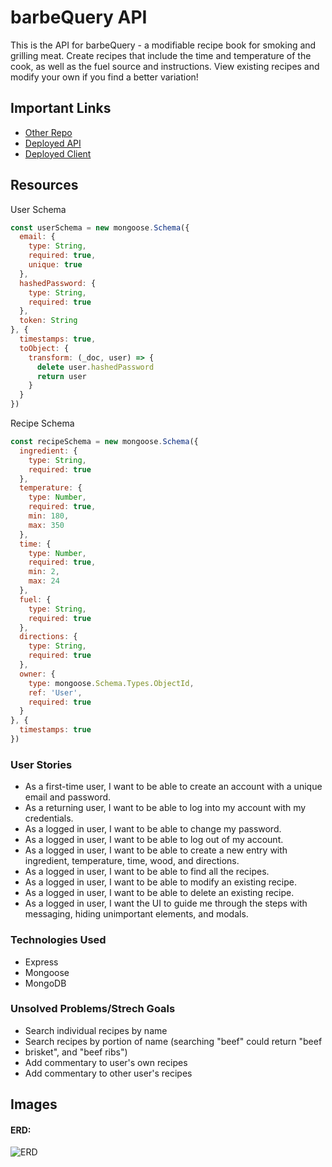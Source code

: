 # barbeQuery API

This is the API for barbeQuery - a modifiable recipe book for smoking and
grilling meat. Create recipes that include the time and temperature of the cook,
as well as the fuel source and instructions. View existing recipes and modify
your own if you find a better variation!

## Important Links

- [Other Repo](www.link.com)
- [Deployed API](www.link.com)
- [Deployed Client](www.link.com)

## Resources

User Schema
```js
const userSchema = new mongoose.Schema({
  email: {
    type: String,
    required: true,
    unique: true
  },
  hashedPassword: {
    type: String,
    required: true
  },
  token: String
}, {
  timestamps: true,
  toObject: {
    transform: (_doc, user) => {
      delete user.hashedPassword
      return user
    }
  }
})
```
Recipe Schema
```js
const recipeSchema = new mongoose.Schema({
  ingredient: {
    type: String,
    required: true
  },
  temperature: {
    type: Number,
    required: true,
    min: 180,
    max: 350
  },
  time: {
    type: Number,
    required: true,
    min: 2,
    max: 24
  },
  fuel: {
    type: String,
    required: true
  },
  directions: {
    type: String,
    required: true
  },
  owner: {
    type: mongoose.Schema.Types.ObjectId,
    ref: 'User',
    required: true
  }
}, {
  timestamps: true
})
```
### User Stories

* As a first-time user, I want to be able to create an account with a unique
email and password.
* As a returning user, I want to be able to log into my account with my
credentials.
* As a logged in user, I want to be able to change my password.
* As a logged in user, I want to be able to log out of my account.
* As a logged in user, I want to be able to create a new entry with ingredient,
temperature, time, wood, and directions.
* As a logged in user, I want to be able to find all the recipes.
* As a logged in user, I want to be able to modify an existing recipe.
* As a logged in user, I want to be able to delete an existing recipe.
* As a logged in user, I want the UI to guide me through the steps with
messaging, hiding unimportant elements, and modals.

### Technologies Used

- Express
- Mongoose
- MongoDB


### Unsolved Problems/Strech Goals

- Search individual recipes by name
- Search recipes by portion of name (searching "beef" could return "beef
-   brisket", and "beef ribs")
- Add commentary to user's own recipes
- Add commentary to other user's recipes

## Images

#### ERD:
![ERD](https://i.imgur.com/2hVqBLP.jpg)
